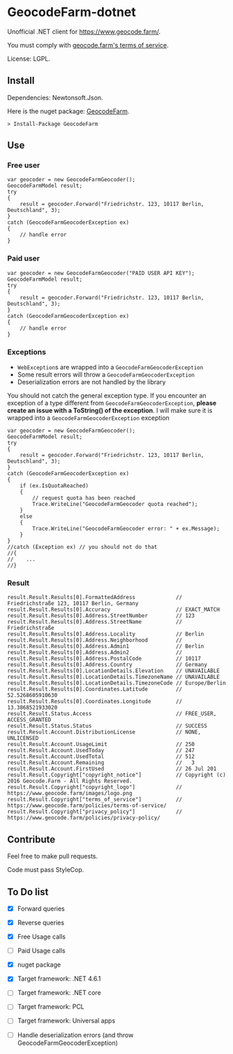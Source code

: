 
# GeocodeFarm-dotnet

Unofficial .NET client for https://www.geocode.farm/.

You must comply with [geocode.farm's terms of service](https://geocode.farm/geocoding/free-api-documentation/).

License: LGPL.

## Install

Dependencies: Newtonsoft.Json.

Here is the nuget package: [GeocodeFarm](https://www.nuget.org/packages/GeocodeFarm/).

```
> Install-Package GeocodeFarm
```

## Use

### Free user

```
var geocoder = new GeocodeFarmGeocoder();
GeocodeFarmModel result;
try
{
    result = geocoder.Forward("Friedrichstr. 123, 10117 Berlin, Deutschland", 3);
}
catch (GeocodeFarmGeocoderException ex)
{
    // handle error
}
```

### Paid user

```
var geocoder = new GeocodeFarmGeocoder("PAID USER API KEY");
GeocodeFarmModel result;
try
{
    result = geocoder.Forward("Friedrichstr. 123, 10117 Berlin, Deutschland", 3);
}
catch (GeocodeFarmGeocoderException ex)
{
    // handle error
}
```

### Exceptions

* `WebException`s are wrapped into a `GeocodeFarmGeocoderException`
* Some result errors will throw a `GeocodeFarmGeocoderException`
* Deserialization errors are not handled by the library

You should not catch the general exception type. If you encounter an exception of a type different from `GeocodeFarmGeocoderException`, **please create an issue with a ToString() of the exception**. I will make sure it is wrapped into a `GeocodeFarmGeocoderException` exception

```
var geocoder = new GeocodeFarmGeocoder();
GeocodeFarmModel result;
try
{
    result = geocoder.Forward("Friedrichstr. 123, 10117 Berlin, Deutschland", 3);
}
catch (GeocodeFarmGeocoderException ex)
{
    if (ex.IsQuotaReached)
    {
        // request quota has been reached
        Trace.WriteLine("GeocodeFarmGeocoder quota reached");
    }
    else
    {
        Trace.WriteLine("GeocodeFarmGeocoder error: " + ex.Message);
    }
}
//catch (Exception ex) // you should not do that
//{
//    ...
//}
```


### Result

```
result.Result.Results[0].FormattedAddress             // Friedrichstraße 123, 10117 Berlin, Germany
result.Result.Results[0].Accuracy                     // EXACT_MATCH
result.Result.Results[0].Address.StreetNumber         // 123
result.Result.Results[0].Address.StreetName           // Friedrichstraße
result.Result.Results[0].Address.Locality             // Berlin
result.Result.Results[0].Address.Neighborhood         // 
result.Result.Results[0].Address.Admin1               // Berlin
result.Result.Results[0].Address.Admin2               // 
result.Result.Results[0].Address.PostalCode           // 10117
result.Result.Results[0].Address.Country              // Germany
result.Result.Results[0].LocationDetails.Elevation    // UNAVAILABLE   
result.Result.Results[0].LocationDetails.TimezoneName // UNAVAILABLE
result.Result.Results[0].LocationDetails.TimezoneCode // Europe/Berlin
result.Result.Results[0].Coordinates.Latitude         // 52.5268605910630
result.Result.Results[0].Coordinates.Longitude        // 13.3868521933020
result.Result.Status.Access                           // FREE_USER, ACCESS_GRANTED
result.Result.Status.Status                           // SUCCESS
result.Result.Account.DistributionLicense             // NONE, UNLICENSED
result.Result.Account.UsageLimit                      // 250
result.Result.Account.UsedToday                       // 247
result.Result.Account.UsedTotal                       // 512
result.Result.Account.Remaining                       //   3
result.Result.Account.FirstUsed                       // 26 Jul 201
result.Result.Copyright["copyright_notice"]           // Copyright (c) 2016 Geocode.Farm - All Rights Reserved.
result.Result.Copyright["copyright_logo"]             // https://www.geocode.farm/images/logo.png
result.Result.Copyright["terms_of_service"]           // https://www.geocode.farm/policies/terms-of-service/
result.Result.Copyright["privacy_policy"]             // https://www.geocode.farm/policies/privacy-policy/
```

## Contribute

Feel free to make pull requests. 

Code must pass StyleCop. 

## To Do list

- [x] Forward queries
- [x] Reverse queries
- [x] Free Usage calls
- [ ] Paid Usage calls
- [x] nuget package
- [x] Target framework: .NET 4.6.1
- [ ] Target framework: .NET core
- [ ] Target framework: PCL
- [ ] Target framework: Universal apps
- [ ] Handle deserialization errors (and throw GeocodeFarmGeocoderException)



